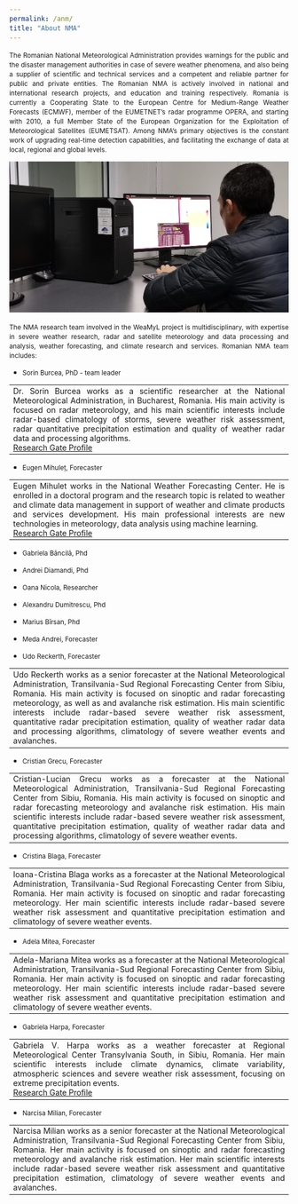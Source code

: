 ```yaml
---
permalink: /anm/
title: "About NMA"
---
```



<p align="justify"><small>The Romanian National Meteorological Administration provides warnings for the public and the disaster management authorities in case of severe weather phenomena, and also being a supplier of scientific and technical services and a competent and reliable partner for public and private entities. The Romanian NMA is actively involved in national and international research projects, and education and training respectively. Romania is currently a Cooperating State to the European Centre for Medium-Range Weather Forecasts (ECMWF), member of the EUMETNET’s radar programme OPERA, and starting with 2010, a full Member State of the European Organization for the Exploitation of Meteorological Satellites (EUMETSAT). Among NMA’s primary objectives is the constant work of upgrading real-time detection capabilities, and facilitating the exchange of data at local, regional and global levels.</small></p>

<img src="/assets/images/anm/anm5.png">

<p align="justify"><small>The NMA research team involved in the WeaMyL project is multidisciplinary, with expertise in severe weather research, radar and satellite meteorology and data processing and analysis, weather forecasting, and climate research and services. Romanian NMA team includes:</small></p>

* <p align="justify"><small> Sorin Burcea, PhD - team leader</small></p>
<table>
<tr>
 <td align="justify">Dr. Sorin Burcea works as a scientific researcher at the National Meteorological Administration, in Bucharest, Romania. His main activity is focused on radar meteorology, and his main scientific interests include radar-based climatology of storms, severe weather risk assessment, radar quantitative precipitation estimation and quality of weather radar data and processing algorithms.<br>
<a href="https://www.researchgate.net/profile/Sorin-Burcea"> Research Gate Profile </a>
</td>
</tr>
</table>

* <p align="justify"><small> Eugen Mihuleț, Forecaster</small></p>
<table>
<tr>
 <td align="justify">Eugen Mihulet works in the National Weather Forecasting Center. He is enrolled in a doctoral program and the research topic is related to weather and climate data management in support of weather and climate products and services development. His main professional interests are new technologies in meteorology, data analysis using machine learning.<br>
<a href="https://www.researchgate.net/profile/Eugen-Mihulet"> Research Gate Profile </a>
</td>
</tr>
</table>

* <p align="justify"><small> Gabriela Băncilă, Phd</small></p>

* <p align="justify"><small> Andrei Diamandi, Phd</small></p>

* <p align="justify"><small> Oana Nicola, Researcher</small></p>

* <p align="justify"><small> Alexandru Dumitrescu, Phd</small></p>

* <p align="justify"><small> Marius Bîrsan, Phd</small></p>

* <p align="justify"><small> Meda Andrei, Forecaster</small></p>
* <p align="justify"><small> Udo Reckerth, Forecaster</small></p>
<table>
<tr>
 <td align="justify">Udo Reckerth works as a senior forecaster at the National Meteorological Administration, Transilvania-Sud Regional Forecasting Center from Sibiu, Romania. His main activity is focused on sinoptic and radar forecasting meteorology, as well as and avalanche risk estimation. His main scientific interests include radar-based severe weather risk assessment, quantitative radar precipitation estimation, quality of weather radar data and processing algorithms, climatology of severe weather events and avalanches.<br>
</td>
</tr>
</table>

* <p align="justify"><small> Cristian Grecu, Forecaster</small></p>
<table>
<tr>
 <td align="justify">Cristian-Lucian Grecu works as a forecaster at the National Meteorological Administration, Transilvania-Sud Regional Forecasting Center from Sibiu, Romania. His main activity is focused on sinoptic and radar forecasting meteorology and avalanche risk estimation. His main scientific interests include radar-based severe weather risk assessment, quantitative precipitation estimation, quality of weather radar data and processing algorithms, climatology of severe weather events.<br>
</td>
</tr>
</table>

* <p align="justify"><small> Cristina Blaga, Forecaster</small></p>
<table>
<tr>
 <td align="justify">Ioana-Cristina Blaga works as a forecaster at the National Meteorological Administration, Transilvania-Sud Regional Forecasting Center from Sibiu, Romania. Her main activity is focused on sinoptic and radar forecasting meteorology. Her main scientific interests include radar-based severe weather risk assessment and quantitative precipitation estimation and climatology of severe weather events.<br>
</td>
</tr>
</table>

* <p align="justify"><small> Adela Mitea, Forecaster</small></p>
<table>
<tr>
 <td align="justify">Adela-Mariana Mitea works as a forecaster at the National Meteorological Administration, Transilvania-Sud Regional Forecasting Center from Sibiu, Romania. Her main activity is focused on sinoptic and radar forecasting meteorology. Her main scientific interests include radar-based severe weather risk assessment and quantitative precipitation estimation and climatology of severe weather events.<br>
</td>
</tr>
</table>

* <p align="justify"><small> Gabriela Harpa, Forecaster</small></p>
<table>
<tr>
 <td align="justify">Gabriela V. Harpa works as a weather forecaster at Regional Meteorological Center Transylvania South, in Sibiu, Romania. Her main scientific interests include climate dynamics, climate variability, atmospheric sciences and severe weather risk assessment, focusing on extreme precipitation events.<br>
<a href="https://www.researchgate.net/profile/Gabriela-Harpa-2"> Research Gate Profile </a>
</td>
</tr>
</table>

* <p align="justify"><small> Narcisa Milian, Forecaster</small></p>
<table>
<tr>
 <td align="justify">Narcisa Milian works as a senior forecaster at the National Meteorological Administration, Transilvania-Sud Regional Forecasting Center from Sibiu, Romania. Her main activity is focused on sinoptic and radar forecasting meteorology and avalanche risk estimation. Her main scientific interests include radar-based severe weather  risk assessment and quantitative precipitation estimation, climatology of severe weather events and avalanches.
<br>
</td>
</tr>
</table>

